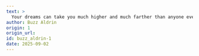 ```yaml
---
text: >
  Your dreams can take you much higher and much farther than anyone ever thought possible.
author: Buzz Aldrin
origin: 1
origin_url:
id: buzz_aldrin-1
date: 2025-09-02 
---
```

